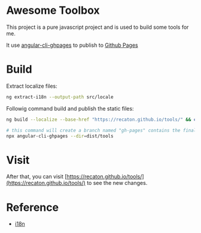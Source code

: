 # Awesome Toolbox

This project is a pure javascript project and is used to build some tools for me. 

It use [angular-cli-ghpages](https://medium.com/tech-insights/how-to-deploy-angular-apps-to-github-pages-gh-pages-896c4e10f9b4) to publish to [Github Pages](https://pages.github.com/)

# Build
Extract localize files:
```bash
ng extract-i18n --output-path src/locale
```
Followig command build and publish the static files:
```bash
ng build --localize --base-href "https://recaton.github.io/tools/" && cp .github/index.html dist/tools/

# this command will create a branch named "gh-pages" contains the finally static files, these files will be published if Github Pages setting is correct.
npx angular-cli-ghpages --dir=dist/tools
```

# Visit
After that, you can visit [https://recaton.github.io/tools/](https://recaton.github.io/tools/) to see the new changes.

# Reference
* [i18n](https://phrase.com/blog/posts/angular-localization-i18n/#How_do_I_work_with_plurals_in_my_translations)
